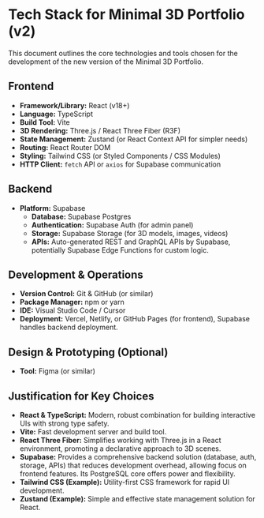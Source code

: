 # Tech Stack for Minimal 3D Portfolio (v2)

This document outlines the core technologies and tools chosen for the development of the new version of the Minimal 3D Portfolio.

## Frontend

*   **Framework/Library:** React (v18+)
*   **Language:** TypeScript
*   **Build Tool:** Vite
*   **3D Rendering:** Three.js / React Three Fiber (R3F)
*   **State Management:** Zustand (or React Context API for simpler needs)
*   **Routing:** React Router DOM
*   **Styling:** Tailwind CSS (or Styled Components / CSS Modules)
*   **HTTP Client:** `fetch` API or `axios` for Supabase communication

## Backend

*   **Platform:** Supabase
    *   **Database:** Supabase Postgres
    *   **Authentication:** Supabase Auth (for admin panel)
    *   **Storage:** Supabase Storage (for 3D models, images, videos)
    *   **APIs:** Auto-generated REST and GraphQL APIs by Supabase, potentially Supabase Edge Functions for custom logic.

## Development & Operations

*   **Version Control:** Git & GitHub (or similar)
*   **Package Manager:** npm or yarn
*   **IDE:** Visual Studio Code / Cursor
*   **Deployment:** Vercel, Netlify, or GitHub Pages (for frontend), Supabase handles backend deployment.

## Design & Prototyping (Optional)

*   **Tool:** Figma (or similar)

## Justification for Key Choices

*   **React & TypeScript:** Modern, robust combination for building interactive UIs with strong type safety.
*   **Vite:** Fast development server and build tool.
*   **React Three Fiber:** Simplifies working with Three.js in a React environment, promoting a declarative approach to 3D scenes.
*   **Supabase:** Provides a comprehensive backend solution (database, auth, storage, APIs) that reduces development overhead, allowing focus on frontend features. Its PostgreSQL core offers power and flexibility.
*   **Tailwind CSS (Example):** Utility-first CSS framework for rapid UI development.
*   **Zustand (Example):** Simple and effective state management solution for React. 